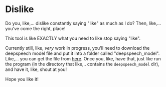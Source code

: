 # Dislike

Do you, like,... dislike constantly saying "like" as much as I do?
Then, like,... you've come the right, place!

This tool is like EXACTLY what you need to like stop saying "like".

Currently still, like, _very_ work in progress,
you'll need to download the deepspeech model file and put it into a folder called "deepspeech_model".
Like,... you can get the file from [here](https://github.com/mozilla/DeepSpeech/releases/download/v0.9.0/deepspeech-0.9.0-models.pbmm).
Once you, like, have that, just like run the program (in the directory that like,.. contains the `deepspeech_model` dir), and have it, like, shout at you!

Hope you like it!
